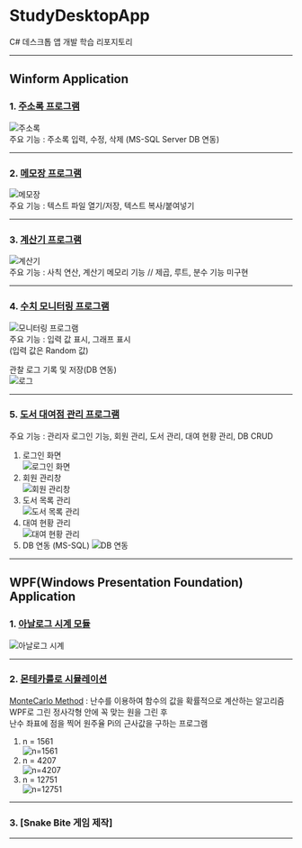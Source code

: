 # StudyDesktopApp
C# 데스크톱 앱 개발 학습 리포지토리

-----------------------------------

## Winform Application 
### 1. [주소록 프로그램](https://github.com/BlancBunny/StudyDesktopApp/tree/main/WinformApp/WinFormAdvancedBank/AddressInfoApp)



![주소록](https://user-images.githubusercontent.com/77951828/111265340-51afd580-866c-11eb-8534-b304fb53ed9e.png)  
주요 기능 : 주소록 입력, 수정, 삭제 (MS-SQL Server DB 연동)

----------------------------------

### 2. [메모장 프로그램](https://github.com/BlancBunny/StudyDesktopApp/tree/main/WinformApp/WinExecutiveBank/MyNotePadApp)

![메모장](https://user-images.githubusercontent.com/77951828/111266364-cb948e80-866d-11eb-9935-0d5ad3767c61.png)  
주요 기능 : 텍스트 파일 열기/저장, 텍스트 복사/붙여넣기

-----------------------------------

### 3. [계산기 프로그램](https://github.com/BlancBunny/StudyDesktopApp/tree/main/WinformApp/WinExecutiveBank/WinCalculatorApp)

![계산기](https://user-images.githubusercontent.com/77951828/111266775-5b3a3d00-866e-11eb-94a6-acae9096d4d3.png)  
주요 기능 : 사칙 연산, 계산기 메모리 기능   // 제곱, 루트, 분수 기능 미구현

-----------------------------------

### 4. [수치 모니터링 프로그램](https://github.com/BlancBunny/StudyDesktopApp/tree/main/WinformApp/WinFormAdvancedBank/IotSensorApp)  

![모니터링 프로그램](https://user-images.githubusercontent.com/77951828/111720968-4f36c100-88a2-11eb-8208-8d19d3971676.png)  
주요 기능 : 입력 값 표시, 그래프 표시  
          (입력 값은 Random 값)  

관찰 로그 기록 및 저장(DB 연동)  
![로그](https://user-images.githubusercontent.com/77951828/111721091-8b6a2180-88a2-11eb-9515-f9aff4d74545.png)  

-----------------------------------

### 5. [도서 대여점 관리 프로그램](https://github.com/BlancBunny/StudyDesktopApp/tree/main/WinformApp/WinFormAdvancedBank/BookRentalShopApp)
주요 기능 : 관리자 로그인 기능, 회원 관리, 도서 관리, 대여 현황 관리, DB CRUD

1) 로그인 화면  
![로그인 화면](https://user-images.githubusercontent.com/77951828/111719135-9d49c580-889e-11eb-9c7d-e56db775adf8.png)  
2) 회원 관리창  
![회원 관리창](https://user-images.githubusercontent.com/77951828/111718946-3c21f200-889e-11eb-8656-b4f02b6030fc.png)  
3) 도서 목록 관리  
![도서 목록 관리](https://user-images.githubusercontent.com/77951828/111719095-85724180-889e-11eb-8215-2aa10b0a3d6a.png)  
4) 대여 현황 관리  
![대여 현황 관리](https://user-images.githubusercontent.com/77951828/111719193-b9e5fd80-889e-11eb-9ea7-2e5ee7b6d3f7.png)  
5) DB 연동 (MS-SQL)
![DB 연동](https://user-images.githubusercontent.com/77951828/111719285-e7cb4200-889e-11eb-958b-58821a0c000d.png)  

-----------------------------------

## WPF(Windows Presentation Foundation) Application 
### 1. [아날로그 시계 모듈](https://github.com/BlancBunny/StudyDesktopApp/tree/main/WPFApp/WpfExecutiveBank/AnalogClockApp)
![아날로그 시계](https://user-images.githubusercontent.com/77951828/111722158-9920a680-88a4-11eb-9cc5-23d5f6df6e2d.png)

-----------------------------------

### 2. [몬테카를로 시뮬레이션](https://github.com/BlancBunny/StudyDesktopApp/tree/main/WPFApp/WpfExecutiveBank/MonteCarloPiApp)  

[MonteCarlo Method](https://ko.wikipedia.org/wiki/%EB%AA%AC%ED%85%8C%EC%B9%B4%EB%A5%BC%EB%A1%9C_%EB%B0%A9%EB%B2%95) : 난수를 이용하여 함수의 값을 확률적으로 계산하는 알고리즘  
 WPF로 그린 정사각형 안에 꼭 맞는 원을 그린 후  
 난수 좌표에 점을 찍어 원주율 Pi의 근사값을 구하는 프로그램
1) n = 1561  
![n=1561](https://user-images.githubusercontent.com/77951828/111722699-b3a74f80-88a5-11eb-972b-92a6a9a75ce5.png)  
2) n = 4207  
![n=4207](https://user-images.githubusercontent.com/77951828/111722750-cd489700-88a5-11eb-9408-b07d3ac6fb84.png)  
3) n = 12751  
![n=12751](https://user-images.githubusercontent.com/77951828/111722943-20bae500-88a6-11eb-8878-21b7b3d9546f.png)  

-----------------------------------
 
### 3. [Snake Bite 게임 제작]  

-----------------------------------
